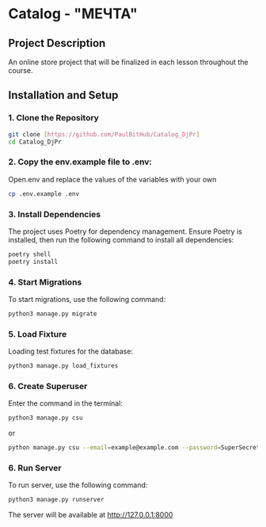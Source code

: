 # Catalog - "МЕЧТА"

## Project Description

An online store project that will be finalized in each lesson throughout the course.

## Installation and Setup

### 1. Clone the Repository

```bash
git clone [https://github.com/PaulBitHub/Catalog_DjPr]
cd Catalog_DjPr
```
### 2. Copy the env.example file to .env:

Open.env and replace the values of the variables with your own

```bash
cp .env.example .env
```

### 3. Install Dependencies
The project uses Poetry for dependency management. Ensure Poetry is installed, then run the following command to install all dependencies:
```bash
poetry shell
poetry install
```
### 4. Start Migrations
To start migrations, use the following command:
```bash
python3 manage.py migrate
```

### 5. Load Fixture
Loading test fixtures for the database:
```bash
python3 manage.py load_fixtures
```

### 6. Create Superuser
Enter the command in the terminal:
```bash
python3 manage.py csu
```
or
```bash
python manage.py csu --email=example@example.com --password=SuperSecretPassword123
```

### 6. Run Server
To run server, use the following command:
```bash
python3 manage.py runserver
```
The server will be available at http://127.0.0.1:8000
